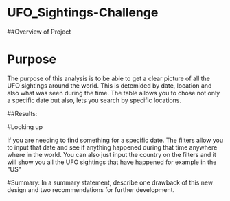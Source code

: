 # UFO_Sightings-Challenge

##Overview of Project

# Purpose

The purpose of this analysis is to be able to get a clear picture of all the UFO sightings around the world. This is detemided by date, location and also what was seen during the time. The table allows you to chose not only a specific date but also, lets you search by specific locations.


##Results: 

#Looking up

If you are needing to find something for a specific date. The filters allow you to input that date and see if anything happened during that time anywhere where in the world. You can also just input the country on the filters and it will show you all the UFO sightings that have happened for example in the "US"



#Summary: In a summary statement, describe one drawback of this new design and two recommendations for further development.
